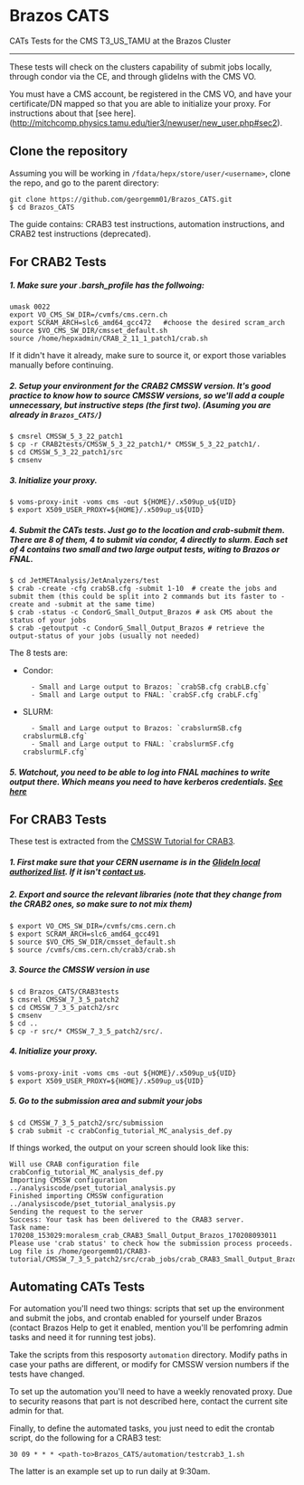 # Brazos CATS
CATs Tests for the CMS T3_US_TAMU at the Brazos Cluster
___

These tests will check on the clusters capability of submit jobs locally, through condor via the CE, and through glideIns with the CMS VO.

You must have a CMS account, be registered in the CMS VO, and have your certificate/DN mapped so that you are able to initialize your proxy. For instructions about that [see here].(http://mitchcomp.physics.tamu.edu/tier3/newuser/new_user.php#sec2). 


##  Clone the repository

Assuming you will be working in `/fdata/hepx/store/user/<username>`, clone the repo, and go to the parent directory:
```
git clone https://github.com/georgemm01/Brazos_CATS.git
$ cd Brazos_CATS
```

The guide contains: CRAB3 test instructions, automation instructions, and CRAB2 test instructions (deprecated).


## For CRAB2 Tests

##### 1. Make sure your .barsh_profile has the follwoing:
```
umask 0022
export VO_CMS_SW_DIR=/cvmfs/cms.cern.ch
export SCRAM_ARCH=slc6_amd64_gcc472   #choose the desired scram_arch
source $VO_CMS_SW_DIR/cmsset_default.sh
source /home/hepxadmin/CRAB_2_11_1_patch1/crab.sh
```

If it didn't have it already, make sure to source it, or export those variables manually before continuing. 

##### 2. Setup your environment for the CRAB2 CMSSW version. It's good practice to know how to source CMSSW versions, so we'll add a couple unnecessary, but instructive steps (the first two). (Asuming you are already in `Brazos_CATS/`)
```
$ cmsrel CMSSW_5_3_22_patch1
$ cp -r CRAB2tests/CMSSW_5_3_22_patch1/* CMSSW_5_3_22_patch1/.
$ cd CMSSW_5_3_22_patch1/src
$ cmsenv
```

##### 3. Initialize your proxy. 
```
$ voms-proxy-init -voms cms -out ${HOME}/.x509up_u${UID} 
$ export X509_USER_PROXY=${HOME}/.x509up_u${UID} 
```

##### 4. Submit the CATs tests. Just go to the location and crab-submit them. There are 8 of them, 4 to submit via condor, 4 directly to slurm. Each set of 4 contains two small and two large output tests, witing to Brazos or FNAL. 
```
$ cd JetMETAnalysis/JetAnalyzers/test 
$ crab -create -cfg crabSB.cfg -submit 1-10  # create the jobs and submit them (this could be split into 2 commands but its faster to -create and -submit at the same time) 
$ crab -status -c CondorG_Small_Output_Brazos # ask CMS about the status of your jobs
$ crab -getoutput -c CondorG_Small_Output_Brazos # retrieve the output-status of your jobs (usually not needed)
```

The 8 tests are: 

- Condor: 

        - Small and Large output to Brazos: `crabSB.cfg crabLB.cfg`
        - Small and Large output to FNAL: `crabSF.cfg crabLF.cfg`
        
- SLURM:

        - Small and Large output to Brazos: `crabslurmSB.cfg crabslurmLB.cfg`
        - Small and Large output to FNAL: `crabslurmSF.cfg crabslurmLF.cfg`
    
    
##### 5. Watchout, you need to be able to log into FNAL machines to write output there. Which means you need to have kerberos credentials. [See here](http://mitchcomp.physics.tamu.edu/tier3/newuser/new_user.php#sec7)


## For CRAB3 Tests

These test is extracted from the [CMSSW Tutorial for CRAB3](https://twiki.cern.ch/twiki/bin/view/CMSPublic/WorkBookCRAB3Tutorial).

##### 1. First make sure that your CERN username is in the [GlideIn local authorized list](https://gitlab.cern.ch/SITECONF/T3_US_TAMU/blob/master/GlideinConfig/local-users.txt). If it isn't [contact us](mailto:mitchcomp_help@physics.tamu.edu). 

##### 2. Export and source the relevant libraries (note that they change from the CRAB2 ones, so make sure to not mix them)
```
$ export VO_CMS_SW_DIR=/cvmfs/cms.cern.ch
$ export SCRAM_ARCH=slc6_amd64_gcc491
$ source $VO_CMS_SW_DIR/cmsset_default.sh
$ source /cvmfs/cms.cern.ch/crab3/crab.sh
```
##### 3. Source the CMSSW version in use 
```
$ cd Brazos_CATS/CRAB3tests
$ cmsrel CMSSW_7_3_5_patch2   
$ cd CMSSW_7_3_5_patch2/src
$ cmsenv  
$ cd ..
$ cp -r src/* CMSSW_7_3_5_patch2/src/.
```

##### 4. Initialize your proxy.
```
$ voms-proxy-init -voms cms -out ${HOME}/.x509up_u${UID} 
$ export X509_USER_PROXY=${HOME}/.x509up_u${UID}
```

##### 5. Go to the submission area and submit your jobs
```
$ cd CMSSW_7_3_5_patch2/src/submission
$ crab submit -c crabConfig_tutorial_MC_analysis_def.py
```

If things worked, the output on your screen should look like this: 
```
Will use CRAB configuration file crabConfig_tutorial_MC_analysis_def.py
Importing CMSSW configuration ../analysiscode/pset_tutorial_analysis.py
Finished importing CMSSW configuration ../analysiscode/pset_tutorial_analysis.py
Sending the request to the server
Success: Your task has been delivered to the CRAB3 server.
Task name: 170208_153029:moralesm_crab_CRAB3_Small_Output_Brazos_170208093011
Please use 'crab status' to check how the submission process proceeds.
Log file is /home/georgemm01/CRAB3-tutorial/CMSSW_7_3_5_patch2/src/crab_jobs/crab_CRAB3_Small_Output_Brazos_170208093011/crab.log
```


## Automating CATs Tests

For automation you'll need two things: scripts that set up the environment and submit the jobs, and crontab enabled for yourself under Brazos (contact Brazos Help to get it enabled, mention you'll be perfomring admin tasks and need it for running test jobs). 

Take the scripts from this resposorty `automation` directory. Modify paths in case your paths are different, or modify for CMSSW version numbers if the tests have changed. 

To set up the automation you'll need to have a weekly renovated proxy. Due to security reasons that part is not described here, contact the current site admin for that. 

Finally, to define the automated tasks, you just need to edit the crontab script, do the following for a CRAB3 test: 

```
30 09 * * * <path-to>Brazos_CATS/automation/testcrab3_1.sh
``` 
The latter is an example set up to run daily at 9:30am. 

